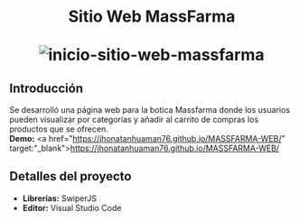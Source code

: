 <div align="center">
  <h1>
    Sitio Web MassFarma
    <br />
    <br />
    <img src="https://github.com/jhonatanhuaman76/massfarma-web/assets/132282558/d1dfd366-fdfd-4ce1-94d6-3d007670523e" alt="inicio-sitio-web-massfarma">  
  </h1>
</div>

## Introducción
Se desarrolló una página web para la botica Massfarma donde los usuarios pueden visualizar por categorías y añadir al carrito de compras los productos que se ofrecen.
<br />
**Demo:** 
<a href="https://jhonatanhuaman76.github.io/MASSFARMA-WEB/" target:"_blank">https://jhonatanhuaman76.github.io/MASSFARMA-WEB/</a>

## Detalles del proyecto
- **Librerías:**  SwiperJS
- **Editor:** Visual Studio Code
